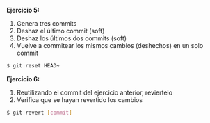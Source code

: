 **Ejercicio 5:** 
1. Genera tres commits
2. Deshaz el último commit (soft)
3. Deshaz los últimos dos commits (soft)
4. Vuelve a commitear los mismos cambios (deshechos) en un solo commit
```bash
$ git reset HEAD~
```


**Ejercicio 6:** 
1. Reutilizando el commit del ejercicio anterior, reviertelo
2. Verifica que se hayan revertido los cambios
```bash
$ git revert [commit] 
```
